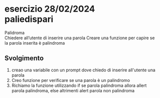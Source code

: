esercizio 28/02/2024 <br>
paliedispari
===
Palidroma<br>
Chiedere all’utente di inserire una parola
Creare una funzione per capire se la parola inserita è palindroma
## Svolgimento
1. creao una variabile con un prompt dove chiedo di inserire all'utente una parola
2. Creo funzione per verificare se una parola è un palindromo
3. Richiamo la funzione utilizzando if se parola palindroma allora allert parola palindroma, else altrimenti alert parola non palindroma